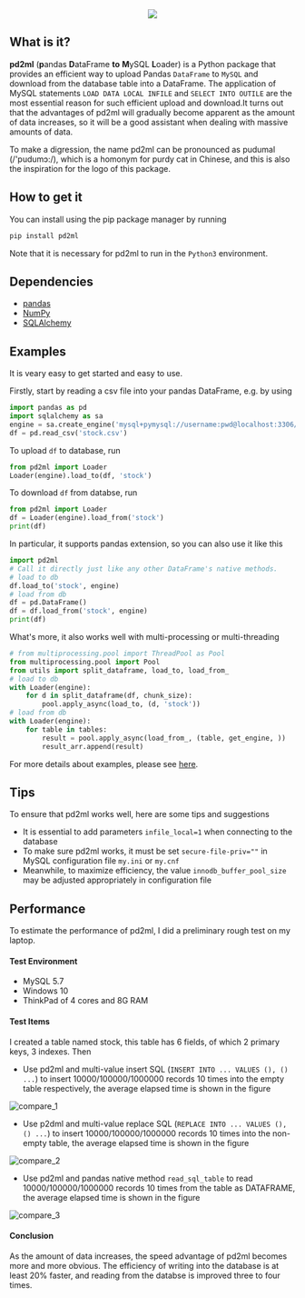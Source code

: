 <div align="center">
 <div>
   <img src="https://user-images.githubusercontent.com/32212649/88253383-5510de00-cce4-11ea-8773-467c51b6c0bf.png">
  </div>
</div>

## What is it?

**pd2ml** (**p**andas **D**ataFrame **to** **M**ySQL **L**oader) is a Python package that provides an efficient way to upload Pandas `DataFrame` to `MySQL` and download from the database table into a DataFrame. The application of MySQL statements `LOAD DATA LOCAL INFILE` and `SELECT INTO OUTILE` are the most essential reason for such efficient upload and download.It turns out that the advantages of pd2ml will gradually become apparent as the amount of data increases, so it will be a good assistant when dealing with massive amounts of data.

To make a digression, the name pd2ml can be pronounced as pudumal (/'pudumɔ:/), which is a homonym for purdy cat in Chinese, and this is also the inspiration for the logo of this package.

## How to get it

You can install using the pip package manager by running
```sh
pip install pd2ml
```
Note that it is necessary for pd2ml to run in the `Python3` environment.

## Dependencies

- [pandas](https://pandas.pydata.org/)
- [NumPy](https://www.numpy.org)
- [SQLAlchemy](https://www.sqlalchemy.org/)

## Examples

It is veary easy to get started and easy to use.

Firstly, start by reading a csv file into your pandas DataFrame, e.g. by using
```python
import pandas as pd
import sqlalchemy as sa
engine = sa.create_engine('mysql+pymysql://username:pwd@localhost:3306/db?charset=utf8&local_infile=1')
df = pd.read_csv('stock.csv')
```
To upload `df` to database, run
```python
from pd2ml import Loader
Loader(engine).load_to(df, 'stock')
```
To download `df` from databse, run
```python
from pd2ml import Loader
df = Loader(engine).load_from('stock')
print(df)
```
In particular, it supports pandas extension, so you can also use it like this
```python
import pd2ml
# Call it directly just like any other DataFrame's native methods.
# load to db
df.load_to('stock', engine)
# load from db
df = pd.DataFrame()
df = df.load_from('stock', engine)
print(df)
```
What's more, it also works well with multi-processing or multi-threading
```python
# from multiprocessing.pool import ThreadPool as Pool
from multiprocessing.pool import Pool
from utils import split_dataframe, load_to, load_from_
# load to db
with Loader(engine):
    for d in split_dataframe(df, chunk_size):
        pool.apply_async(load_to, (d, 'stock'))
# load from db
with Loader(engine):
    for table in tables:
        result = pool.apply_async(load_from_, (table, get_engine, ))
        result_arr.append(result)
```
For more details about examples, please see [here](https://github.com/TanyeeZhang/pd2ml/tree/master/examples).

## Tips

To ensure that pd2ml works well, here are some tips and suggestions
- It is essential to add parameters `infile_local=1` when connecting to the database
- To make sure pd2ml works, it must be set `secure-file-priv=""` in MySQL configuration file `my.ini` or `my.cnf`
- Meanwhile, to maximize efficiency, the value `innodb_buffer_pool_size` may be adjusted appropriately in configuration file

## Performance

To estimate the performance of pd2ml, I did a preliminary rough test on my laptop.

#### Test Environment

- MySQL 5.7
- Windows 10
- ThinkPad of 4 cores and 8G RAM

#### Test Items

I created a table named stock, this table has 6 fields, of which 2 primary keys, 3 indexes. Then

- Use pd2ml and multi-value insert SQL (`INSERT INTO ... VALUES (), () ...`) to insert 10000/100000/1000000 records 10 times into the empty table respectively, the average elapsed time is shown in the figure

![compare_1](https://user-images.githubusercontent.com/32212649/89024505-ce997380-d357-11ea-99c5-86049a12fe7d.png)

- Use p2dml and multi-value replace SQL (`REPLACE INTO ... VALUES (), () ...`) to insert 10000/100000/1000000 records 10 times into the non-empty table, the average elapsed time is shown in the figure

![compare_2](https://user-images.githubusercontent.com/32212649/89024771-38198200-d358-11ea-948f-5993fc5095e5.png)

- Use pd2ml and pandas native method `read_sql_table` to read 10000/100000/1000000 records 10 times from the table as DATAFRAME, the average elapsed time is shown in the figure

![compare_3](https://user-images.githubusercontent.com/32212649/89024806-48316180-d358-11ea-963d-6c29cefc14a7.png)

#### Conclusion

As the amount of data increases, the speed advantage of pd2ml becomes more and more obvious. The efficiency of writing into the database is at least 20% faster, and reading from the databse is improved three to four times.
